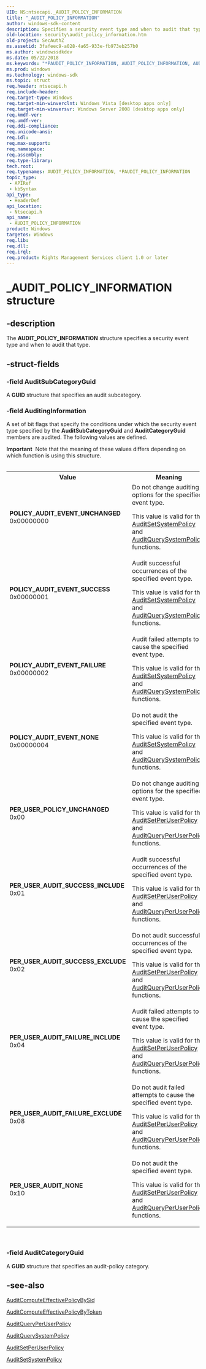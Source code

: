 ```yaml
---
UID: NS:ntsecapi._AUDIT_POLICY_INFORMATION
title: "_AUDIT_POLICY_INFORMATION"
author: windows-sdk-content
description: Specifies a security event type and when to audit that type.
old-location: security\audit_policy_information.htm
old-project: SecAuthZ
ms.assetid: 3fafeec9-a028-4a65-933e-fb973eb257b0
ms.author: windowssdkdev
ms.date: 05/22/2018
ms.keywords: "*PAUDIT_POLICY_INFORMATION, AUDIT_POLICY_INFORMATION, AUDIT_POLICY_INFORMATION structure [Security], PAUDIT_POLICY_INFORMATION, PAUDIT_POLICY_INFORMATION structure pointer [Security], PER_USER_AUDIT_FAILURE_EXCLUDE, PER_USER_AUDIT_FAILURE_INCLUDE, PER_USER_AUDIT_NONE, PER_USER_AUDIT_SUCCESS_EXCLUDE, PER_USER_AUDIT_SUCCESS_INCLUDE, PER_USER_POLICY_UNCHANGED, POLICY_AUDIT_EVENT_FAILURE, POLICY_AUDIT_EVENT_NONE, POLICY_AUDIT_EVENT_SUCCESS, POLICY_AUDIT_EVENT_UNCHANGED, _AUDIT_POLICY_INFORMATION, ntsecapi/AUDIT_POLICY_INFORMATION, ntsecapi/PAUDIT_POLICY_INFORMATION, security.audit_policy_information"
ms.prod: windows
ms.technology: windows-sdk
ms.topic: struct
req.header: ntsecapi.h
req.include-header: 
req.target-type: Windows
req.target-min-winverclnt: Windows Vista [desktop apps only]
req.target-min-winversvr: Windows Server 2008 [desktop apps only]
req.kmdf-ver: 
req.umdf-ver: 
req.ddi-compliance: 
req.unicode-ansi: 
req.idl: 
req.max-support: 
req.namespace: 
req.assembly: 
req.type-library: 
tech.root: 
req.typenames: AUDIT_POLICY_INFORMATION, *PAUDIT_POLICY_INFORMATION
topic_type:
 - APIRef
 - kbSyntax
api_type:
 - HeaderDef
api_location:
 - Ntsecapi.h
api_name:
 - AUDIT_POLICY_INFORMATION
product: Windows
targetos: Windows
req.lib: 
req.dll: 
req.irql: 
req.product: Rights Management Services client 1.0 or later
---
```


# _AUDIT_POLICY_INFORMATION structure


## -description


The <b>AUDIT_POLICY_INFORMATION</b> structure specifies a security event type and when to audit that type.


## -struct-fields




### -field AuditSubCategoryGuid

A <b>GUID</b> structure that specifies an audit subcategory.


### -field AuditingInformation

A set of bit flags that specify the conditions under which  the security event type specified by the <b>AuditSubCategoryGuid</b> and <b>AuditCategoryGuid</b> members are audited. The following values are defined.

<div class="alert"><b>Important</b>  Note that the meaning of these values differs depending on which function is using this structure.</div>
<div> </div>
<table>
<tr>
<th>Value</th>
<th>Meaning</th>
</tr>
<tr>
<td width="40%"><a id="POLICY_AUDIT_EVENT_UNCHANGED"></a><a id="policy_audit_event_unchanged"></a><dl>
<dt><b>POLICY_AUDIT_EVENT_UNCHANGED</b></dt>
<dt>0x00000000</dt>
</dl>
</td>
<td width="60%">
Do not change auditing options for the specified event type.

This value is valid for the <a href="https://msdn.microsoft.com/9692ebe3-a676-45bb-a58d-b3fdbb1bbc2a">AuditSetSystemPolicy</a> and <a href="https://msdn.microsoft.com/5c268033-65fd-4a74-90a1-4b9e1e18daf1">AuditQuerySystemPolicy</a> functions.

</td>
</tr>
<tr>
<td width="40%"><a id="POLICY_AUDIT_EVENT_SUCCESS"></a><a id="policy_audit_event_success"></a><dl>
<dt><b>POLICY_AUDIT_EVENT_SUCCESS</b></dt>
<dt>0x00000001</dt>
</dl>
</td>
<td width="60%">
Audit successful occurrences of the specified event type.

This value is valid for the <a href="https://msdn.microsoft.com/9692ebe3-a676-45bb-a58d-b3fdbb1bbc2a">AuditSetSystemPolicy</a> and <a href="https://msdn.microsoft.com/5c268033-65fd-4a74-90a1-4b9e1e18daf1">AuditQuerySystemPolicy</a> functions.

</td>
</tr>
<tr>
<td width="40%"><a id="POLICY_AUDIT_EVENT_FAILURE"></a><a id="policy_audit_event_failure"></a><dl>
<dt><b>POLICY_AUDIT_EVENT_FAILURE</b></dt>
<dt>0x00000002</dt>
</dl>
</td>
<td width="60%">
Audit failed attempts to cause the specified event type.

This value is valid for the <a href="https://msdn.microsoft.com/9692ebe3-a676-45bb-a58d-b3fdbb1bbc2a">AuditSetSystemPolicy</a> and <a href="https://msdn.microsoft.com/5c268033-65fd-4a74-90a1-4b9e1e18daf1">AuditQuerySystemPolicy</a> functions.

</td>
</tr>
<tr>
<td width="40%"><a id="POLICY_AUDIT_EVENT_NONE"></a><a id="policy_audit_event_none"></a><dl>
<dt><b>POLICY_AUDIT_EVENT_NONE</b></dt>
<dt>0x00000004</dt>
</dl>
</td>
<td width="60%">
Do not audit the specified event type.

This value is valid for the <a href="https://msdn.microsoft.com/9692ebe3-a676-45bb-a58d-b3fdbb1bbc2a">AuditSetSystemPolicy</a> and <a href="https://msdn.microsoft.com/5c268033-65fd-4a74-90a1-4b9e1e18daf1">AuditQuerySystemPolicy</a> functions.

</td>
</tr>
<tr>
<td width="40%"><a id="PER_USER_POLICY_UNCHANGED"></a><a id="per_user_policy_unchanged"></a><dl>
<dt><b>PER_USER_POLICY_UNCHANGED</b></dt>
<dt>0x00</dt>
</dl>
</td>
<td width="60%">
Do not change auditing options for the specified event type.

This value is valid for the <a href="https://msdn.microsoft.com/a6cef640-5658-4c13-96fb-a664d2a61b57">AuditSetPerUserPolicy</a> and <a href="https://msdn.microsoft.com/7d4790de-ebd6-4840-b532-7158b8d80db2">AuditQueryPerUserPolicy</a> functions.

</td>
</tr>
<tr>
<td width="40%"><a id="PER_USER_AUDIT_SUCCESS_INCLUDE"></a><a id="per_user_audit_success_include"></a><dl>
<dt><b>PER_USER_AUDIT_SUCCESS_INCLUDE</b></dt>
<dt>0x01</dt>
</dl>
</td>
<td width="60%">
Audit successful occurrences of the specified event type.

This value is valid for the <a href="https://msdn.microsoft.com/a6cef640-5658-4c13-96fb-a664d2a61b57">AuditSetPerUserPolicy</a> and <a href="https://msdn.microsoft.com/7d4790de-ebd6-4840-b532-7158b8d80db2">AuditQueryPerUserPolicy</a> functions.

</td>
</tr>
<tr>
<td width="40%"><a id="PER_USER_AUDIT_SUCCESS_EXCLUDE"></a><a id="per_user_audit_success_exclude"></a><dl>
<dt><b>PER_USER_AUDIT_SUCCESS_EXCLUDE</b></dt>
<dt>0x02</dt>
</dl>
</td>
<td width="60%">
Do not audit successful occurrences of the specified event type.

This value is valid for the <a href="https://msdn.microsoft.com/a6cef640-5658-4c13-96fb-a664d2a61b57">AuditSetPerUserPolicy</a> and <a href="https://msdn.microsoft.com/7d4790de-ebd6-4840-b532-7158b8d80db2">AuditQueryPerUserPolicy</a> functions.

</td>
</tr>
<tr>
<td width="40%"><a id="PER_USER_AUDIT_FAILURE_INCLUDE"></a><a id="per_user_audit_failure_include"></a><dl>
<dt><b>PER_USER_AUDIT_FAILURE_INCLUDE</b></dt>
<dt>0x04</dt>
</dl>
</td>
<td width="60%">
Audit failed attempts to cause the specified event type.

This value is valid for the <a href="https://msdn.microsoft.com/a6cef640-5658-4c13-96fb-a664d2a61b57">AuditSetPerUserPolicy</a> and <a href="https://msdn.microsoft.com/7d4790de-ebd6-4840-b532-7158b8d80db2">AuditQueryPerUserPolicy</a> functions.

</td>
</tr>
<tr>
<td width="40%"><a id="PER_USER_AUDIT_FAILURE_EXCLUDE"></a><a id="per_user_audit_failure_exclude"></a><dl>
<dt><b>PER_USER_AUDIT_FAILURE_EXCLUDE</b></dt>
<dt>0x08</dt>
</dl>
</td>
<td width="60%">
Do not audit failed attempts to cause the specified event type.

This value is valid for the <a href="https://msdn.microsoft.com/a6cef640-5658-4c13-96fb-a664d2a61b57">AuditSetPerUserPolicy</a> and <a href="https://msdn.microsoft.com/7d4790de-ebd6-4840-b532-7158b8d80db2">AuditQueryPerUserPolicy</a> functions.

</td>
</tr>
<tr>
<td width="40%"><a id="PER_USER_AUDIT_NONE"></a><a id="per_user_audit_none"></a><dl>
<dt><b>PER_USER_AUDIT_NONE</b></dt>
<dt>0x10</dt>
</dl>
</td>
<td width="60%">
Do not audit the specified event type.

This value is valid for the <a href="https://msdn.microsoft.com/a6cef640-5658-4c13-96fb-a664d2a61b57">AuditSetPerUserPolicy</a> and <a href="https://msdn.microsoft.com/7d4790de-ebd6-4840-b532-7158b8d80db2">AuditQueryPerUserPolicy</a> functions.

</td>
</tr>
</table>
 


### -field AuditCategoryGuid

A <b>GUID</b> structure that specifies an audit-policy category.


## -see-also




<a href="https://msdn.microsoft.com/cac928e5-8d8f-4b2f-9c1b-c00dc891e3d1">AuditComputeEffectivePolicyBySid</a>



<a href="https://msdn.microsoft.com/e5fc9b8d-a61e-48c2-9093-f27167232cc8">AuditComputeEffectivePolicyByToken</a>



<a href="https://msdn.microsoft.com/7d4790de-ebd6-4840-b532-7158b8d80db2">AuditQueryPerUserPolicy</a>



<a href="https://msdn.microsoft.com/5c268033-65fd-4a74-90a1-4b9e1e18daf1">AuditQuerySystemPolicy</a>



<a href="https://msdn.microsoft.com/a6cef640-5658-4c13-96fb-a664d2a61b57">AuditSetPerUserPolicy</a>



<a href="https://msdn.microsoft.com/9692ebe3-a676-45bb-a58d-b3fdbb1bbc2a">AuditSetSystemPolicy</a>
 

 

